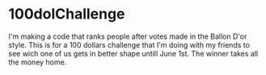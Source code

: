 # 100dolChallenge
I'm making a code that ranks people after votes made in the Ballon D'or style. This is for a 100 dollars challenge that I'm doing with my friends to see wich one of us gets in better shape untill June 1st. The winner takes all the money home.
